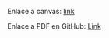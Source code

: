 Enlace a canvas: [link](https://www.canva.com/design/DAGC2IStjMk/H7Voc1rNp0zKB9qOqikvOQ/view?utm_content=DAGC2IStjMk&utm_campaign=designshare&utm_medium=link&utm_source=editor)

Enlace a PDF en GitHub: [Link](https://github.com/ISPP-GRUPO-8/BANQUETBUDDY/blob/docs/Sprint-3/docs/presentaciones/Presentaci%C3%B3n%20Sprint%202.pdf)